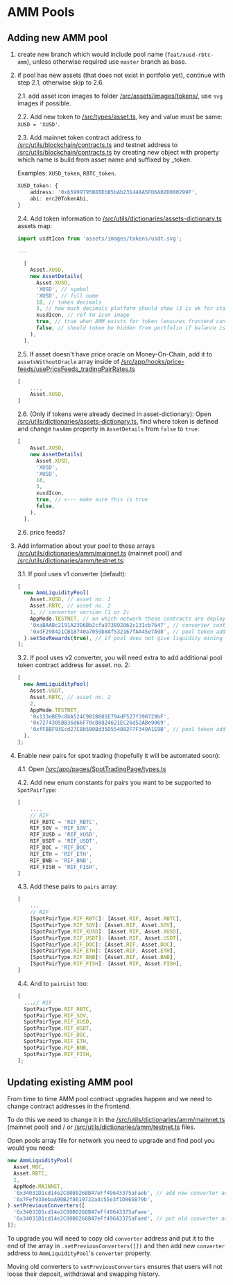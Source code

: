 # AMM Pools

## Adding new AMM pool

1. create new branch which would include pool name (`feat/xusd-rbtc-amm`), unless otherwise required use `master` branch as base.
2. if pool has new assets (that does not exist in portfolio yet), continue with step 2.1, otherwise skip to 2.6.

   2.1. add asset icon images to folder [/src/assets/images/tokens/](../src/assets/images/tokens/), use `svg` images if possible.

   2.2. Add new token to [/src/types/asset.ts](../src/types/asset.ts), key and value must be same: `XUSD = 'XUSD'`.

   2.3. Add mainnet token contract address to [/src/utils/blockchain/contracts.ts](../src/utils/blockchain/contracts.ts) and testnet address to [/src/utils/blockchain/contracts.ts](../src/utils/blockchain/contracts.testnet.ts) by creating new object with property which name is build from asset name and suffixed by \_token.

   Examples: `XUSD_token`, `RBTC_token`.

   ```typescript
   XUSD_token: {
       address: '0xb5999795BE0EbB5bAb23144AA5FD6A02D080299F',
       abi: erc20TokenAbi,
   }
   ```

   2.4. Add token information to [/src/utils/dictionaries/assets-dictionary.ts](../src/utils/dictionaries/assets-dictionary.ts) assets map:

   ```typescript
   import usdtIcon from 'assets/images/tokens/usdt.svg';

   ...

     [
       Asset.XUSD,
       new AssetDetails(
         Asset.XUSD,
         'XUSD', // symbol
         'XUSD', // full name
         18, // token decimals
         3, // how much decimals platform should show (3 is ok for stablecoins, 8 is preferred for high value coins like BTC or ETH)
         xusdIcon, // ref to icon image
         true, // true when AMM exists for token (ensures frontend can use AMM to retrieve token price rates)
         false, // should token be hidden from portfolio if balance is 0. Most likely should be false.
       ),
     ],
   ```

   2.5. If asset doesn't have price oracle on Money-On-Chain, add it to `assetsWithoutOracle` array inside of [/src/app/hooks/price-feeds/usePriceFeeds_tradingPairRates.ts](../src/app/hooks/price-feeds/usePriceFeeds_tradingPairRates.ts)

   ```typescript
   [
       ...,
       Asset.XUSD,
   ]
   ```

   2.6. (Only if tokens were already decined in asset-dictionary):
   Open [/src/utils/dictionaries/assets-dictionary.ts](../src/utils/dictionaries/assets-dictionary.ts), find where token is defined and change `hasAmm` property in `AssetDetails` from `false` to `true`:

   ```typescript
   [
       Asset.XUSD,
       new AssetDetails(
         Asset.XUSD,
         'XUSD',
         'XUSD',
         18,
         3,
         xusdIcon,
         true, // <--- make sure this is true
         false,
       ),
     ],
   ```

   2.6. price feeds?

3. Add information about your pool to these arrays [/src/utils/dictionaries/amm/mainnet.ts](../src/utils/dictionaries/amm/mainnet.ts) (mainnet pool) and [/src/utils/dictionaries/amm/testnet.ts](../src/utils/dictionaries/amm/testnet.ts):

   3.1. If pool uses v1 converter (default):

   ```typescript
   [
     new AmmLiquidityPool(
       Asset.XUSD, // asset no. 1
       Asset.RBTC, // asset no. 2
       1, // converter version (1 or 2)
       AppMode.TESTNET, // on which network these contracts are deployed (AppMode.TESTNET or AppMode.MAINNET).
       '0xaBAABc2191A23D6Bb2cfa973892062c131cb7647', // converter contract address
       '0xdF298421CB18740a7059b0Af532167fAA45e7A98', // pool token address used by converter (note: it's not the same as token address)
     ).setSovRewards(true), // if pool does not give liquidity mining (SOV rewards) then this must be set to false. Default is true.
   ];
   ```

   3.2. If pool uses v2 converter, you will need extra to add additional pool token contract address for asset. no. 2:

   ```typescript
   [
     new AmmLiquidityPool(
       Asset.USDT,
       Asset.RBTC, // asset no. 2
       2,
       AppMode.TESTNET,
       '0x133eBE9c8bA524C9B1B601E794dF527f390729bF',
       '0x7274305BB36d66F70cB8824621EC26d52ABe9069',
       '0xfFBBF93Ecd27C8b500Bd35D554802F7F349A1E9B', // pool token address used by converter for asset no. 2.
     ),
   ];
   ```

4. Enable new pairs for spot trading (hopefully it will be automated soon):

   4.1. Open [/src/app/pages/SpotTradingPage/types.ts](../src/app/pages/SpotTradingPage/types.ts)

   4.2. Add new enum constants for pairs you want to be supported to `SpotPairType`:

   ```typescript
   [
       ....
       // RIF
       RIF_RBTC = 'RIF_RBTC',
       RIF_SOV = 'RIF_SOV',
       RIF_XUSD = 'RIF_XUSD',
       RIF_USDT = 'RIF_USDT',
       RIF_DOC = 'RIF_DOC',
       RIF_ETH = 'RIF_ETH',
       RIF_BNB = 'RIF_BNB',
       RIF_FISH = 'RIF_FISH',
   ]
   ```

   4.3. Add these pairs to `pairs` array:

   ```typescript
   [
       ...
       // RIF
       [SpotPairType.RIF_RBTC]: [Asset.RIF, Asset.RBTC],
       [SpotPairType.RIF_SOV]: [Asset.RIF, Asset.SOV],
       [SpotPairType.RIF_XUSD]: [Asset.RIF, Asset.XUSD],
       [SpotPairType.RIF_USDT]: [Asset.RIF, Asset.USDT],
       [SpotPairType.RIF_DOC]: [Asset.RIF, Asset.DOC],
       [SpotPairType.RIF_ETH]: [Asset.RIF, Asset.ETH],
       [SpotPairType.RIF_BNB]: [Asset.RIF, Asset.BNB],
       [SpotPairType.RIF_FISH]: [Asset.RIF, Asset.FISH],
   ]
   ```

   4.4. And to `pairList` too:

   ```typescript
   [
     ...// RIF
     SpotPairType.RIF_RBTC,
     SpotPairType.RIF_SOV,
     SpotPairType.RIF_XUSD,
     SpotPairType.RIF_USDT,
     SpotPairType.RIF_DOC,
     SpotPairType.RIF_ETH,
     SpotPairType.RIF_BNB,
     SpotPairType.RIF_FISH,
   ];
   ```

## Updating existing AMM pool

From time to time AMM pool contract upgrades happen and we need to change contract addresses in the frontend.

To do this we need to change it in the [/src/utils/dictionaries/amm/mainnet.ts](../src/utils/dictionaries/amm/mainnet.ts) (mainnet pool) and / or [/src/utils/dictionaries/amm/testnet.ts](../src/utils/dictionaries/amm/testnet.ts) files.

Open pools array file for network you need to upgrade and find pool you would you need:

```typescript
new AmmLiquidityPool(
  Asset.MOC,
  Asset.RBTC,
  1,
  AppMode.MAINNET,
  '0x34031D1cd14e2C80B0268B47eFf49643375aFaeb', // add new converter address there
  '0x7Fef930ebaA90B2f8619722adc55e3f1D965B79b',
).setPreviousConverters([
  '0x34031D1cd14e2C80B0268B47eFf49643375aFaee',
  '0x34031D1cd14e2C80B0268B47eFf49643375aFaed', // put old converter address at the end of this array
]);
```

To upgrade you will need to copy old `converter` address and put it to the end of the array in `.setPreviousConverters([])` and then add new `converter` address to `AmmLiquidityPool`'s `converter` property.

Moving old converters to `setPreviousConverters` ensures that users will not loose their deposit, withdrawal and swapping history.
